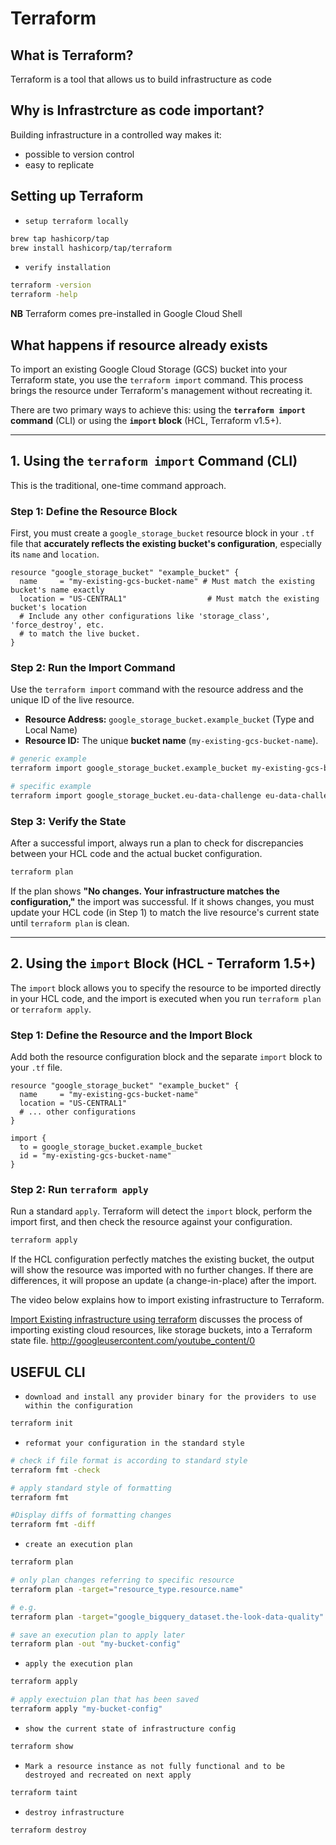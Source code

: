 # Terraform

## What is Terraform?

Terraform is a tool that allows us to build infrastructure as code

## Why is Infrastrcture as code important?

Building infrastructure in a controlled way makes it:

- possible to version control
- easy to replicate

## Setting up Terraform

- `setup terraform locally`

```bash
brew tap hashicorp/tap
brew install hashicorp/tap/terraform
```

- `verify installation`

```bash
terraform -version
terraform -help
```

**NB** Terraform comes pre-installed in Google Cloud Shell

## What happens if resource already exists

To import an existing Google Cloud Storage (GCS) bucket into your Terraform state, you use the `terraform import` command. This process brings the resource under Terraform's management without recreating it.

There are two primary ways to achieve this: using the **`terraform import` command** (CLI) or using the **`import` block** (HCL, Terraform v1.5+).

-----

## 1\. Using the `terraform import` Command (CLI)

This is the traditional, one-time command approach.

### **Step 1: Define the Resource Block**

First, you must create a `google_storage_bucket` resource block in your `.tf` file that **accurately reflects the existing bucket's configuration**, especially its `name` and `location`.

```hcl
resource "google_storage_bucket" "example_bucket" {
  name     = "my-existing-gcs-bucket-name" # Must match the existing bucket's name exactly
  location = "US-CENTRAL1"                  # Must match the existing bucket's location
  # Include any other configurations like 'storage_class', 'force_destroy', etc.
  # to match the live bucket.
}
```

### **Step 2: Run the Import Command**

Use the `terraform import` command with the resource address and the unique ID of the live resource.

  - **Resource Address:** `google_storage_bucket.example_bucket` (Type and Local Name)
  - **Resource ID:** The unique **bucket name** (`my-existing-gcs-bucket-name`).

<!-- end list -->

```bash
# generic example 
terraform import google_storage_bucket.example_bucket my-existing-gcs-bucket-name

# specific example 
terraform import google_storage_bucket.eu-data-challenge eu-data-challenge
```

### **Step 3: Verify the State**

After a successful import, always run a plan to check for discrepancies between your HCL code and the actual bucket configuration.

```bash
terraform plan
```

If the plan shows **"No changes. Your infrastructure matches the configuration,"** the import was successful. If it shows changes, you must update your HCL code (in Step 1) to match the live resource's current state until `terraform plan` is clean.

-----

## 2\. Using the `import` Block (HCL - Terraform 1.5+)

The `import` block allows you to specify the resource to be imported directly in your HCL code, and the import is executed when you run `terraform plan` or `terraform apply`.

### **Step 1: Define the Resource and the Import Block**

Add both the resource configuration block and the separate `import` block to your `.tf` file.

```hcl
resource "google_storage_bucket" "example_bucket" {
  name     = "my-existing-gcs-bucket-name"
  location = "US-CENTRAL1"
  # ... other configurations
}

import {
  to = google_storage_bucket.example_bucket
  id = "my-existing-gcs-bucket-name"
}
```

### **Step 2: Run `terraform apply`**

Run a standard `apply`. Terraform will detect the `import` block, perform the import first, and then check the resource against your configuration.

```bash
terraform apply
```

If the HCL configuration perfectly matches the existing bucket, the output will show the resource was imported with no further changes. If there are differences, it will propose an update (a change-in-place) after the import.

The video below explains how to import existing infrastructure to Terraform.

[Import Existing infrastructure using terraform](https://www.youtube.com/watch?v=7lJ9jOKZKyA) discusses the process of importing existing cloud resources, like storage buckets, into a Terraform state file.
<http://googleusercontent.com/youtube_content/0>

## USEFUL CLI

 - `download and install any provider binary for the providers to use within the configuration`

```bash
terraform init
```

- `reformat your configuration in the standard style`

```bash
# check if file format is according to standard style
terraform fmt -check

# apply standard style of formatting
terraform fmt

#Display diffs of formatting changes
terraform fmt -diff
```

- `create an execution plan`

```bash
terraform plan

# only plan changes referring to specific resource
terraform plan -target="resource_type.resource.name"

# e.g.
terraform plan -target="google_bigquery_dataset.the-look-data-quality"

# save an execution plan to apply later
terraform plan -out "my-bucket-config"
```

- `apply the execution plan`

```bash
terraform apply

# apply exectuion plan that has been saved
terraform apply "my-bucket-config"
```

- `show the current state of infrastructure config`

```bash
terraform show
```

- `Mark a resource instance as not fully functional and to be destroyed and recreated on next apply`

```bash
terraform taint
```

- `destroy infrastructure`

```bash
terraform destroy
```
